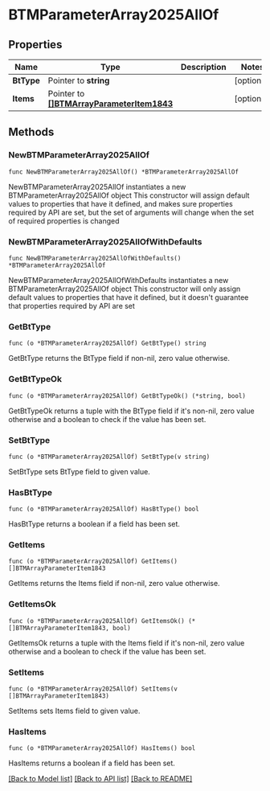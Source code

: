 # BTMParameterArray2025AllOf

## Properties

Name | Type | Description | Notes
------------ | ------------- | ------------- | -------------
**BtType** | Pointer to **string** |  | [optional] 
**Items** | Pointer to [**[]BTMArrayParameterItem1843**](BTMArrayParameterItem1843.md) |  | [optional] 

## Methods

### NewBTMParameterArray2025AllOf

`func NewBTMParameterArray2025AllOf() *BTMParameterArray2025AllOf`

NewBTMParameterArray2025AllOf instantiates a new BTMParameterArray2025AllOf object
This constructor will assign default values to properties that have it defined,
and makes sure properties required by API are set, but the set of arguments
will change when the set of required properties is changed

### NewBTMParameterArray2025AllOfWithDefaults

`func NewBTMParameterArray2025AllOfWithDefaults() *BTMParameterArray2025AllOf`

NewBTMParameterArray2025AllOfWithDefaults instantiates a new BTMParameterArray2025AllOf object
This constructor will only assign default values to properties that have it defined,
but it doesn't guarantee that properties required by API are set

### GetBtType

`func (o *BTMParameterArray2025AllOf) GetBtType() string`

GetBtType returns the BtType field if non-nil, zero value otherwise.

### GetBtTypeOk

`func (o *BTMParameterArray2025AllOf) GetBtTypeOk() (*string, bool)`

GetBtTypeOk returns a tuple with the BtType field if it's non-nil, zero value otherwise
and a boolean to check if the value has been set.

### SetBtType

`func (o *BTMParameterArray2025AllOf) SetBtType(v string)`

SetBtType sets BtType field to given value.

### HasBtType

`func (o *BTMParameterArray2025AllOf) HasBtType() bool`

HasBtType returns a boolean if a field has been set.

### GetItems

`func (o *BTMParameterArray2025AllOf) GetItems() []BTMArrayParameterItem1843`

GetItems returns the Items field if non-nil, zero value otherwise.

### GetItemsOk

`func (o *BTMParameterArray2025AllOf) GetItemsOk() (*[]BTMArrayParameterItem1843, bool)`

GetItemsOk returns a tuple with the Items field if it's non-nil, zero value otherwise
and a boolean to check if the value has been set.

### SetItems

`func (o *BTMParameterArray2025AllOf) SetItems(v []BTMArrayParameterItem1843)`

SetItems sets Items field to given value.

### HasItems

`func (o *BTMParameterArray2025AllOf) HasItems() bool`

HasItems returns a boolean if a field has been set.


[[Back to Model list]](../README.md#documentation-for-models) [[Back to API list]](../README.md#documentation-for-api-endpoints) [[Back to README]](../README.md)


